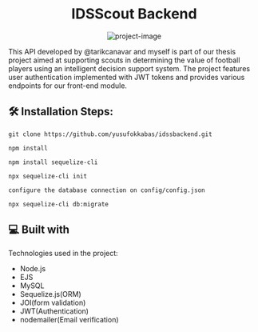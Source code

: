 <h1 align="center" id="title">IDSScout Backend</h1>

<p align="center"><img src="https://socialify.git.ci/yusufokkabas/idssbackend/image?language=1&amp;owner=1&amp;name=1&amp;theme=Dark" alt="project-image"></p>

<p id="description">This API developed by @tarikcanavar and myself is part of our thesis project aimed at supporting scouts in determining the value of football players using an intelligent decision support system. The project features user authentication implemented with JWT tokens and provides various endpoints for our front-end module.</p>

<h2>🛠️ Installation Steps:</h2>

```
git clone https://github.com/yusufokkabas/idssbackend.git
```

```
npm install
```

```
npm install sequelize-cli
```

```
npx sequelize-cli init
```

```
configure the database connection on config/config.json
```

```
npx sequelize-cli db:migrate
```

  
  
<h2>💻 Built with</h2>

Technologies used in the project:

*   Node.js
*   EJS
*   MySQL
*   Sequelize.js(ORM)
*   JOI(form validation)
*   JWT(Authentication)
*   nodemailer(Email verification)
